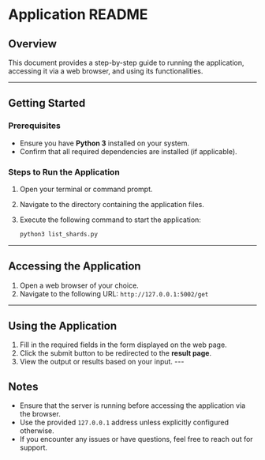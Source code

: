 # Application README

## Overview

This document provides a step-by-step guide to running the application, accessing it via a web browser, and using its functionalities.

---

## Getting Started

### Prerequisites

- Ensure you have **Python 3** installed on your system.
- Confirm that all required dependencies are installed (if applicable).

### Steps to Run the Application

1. Open your terminal or command prompt.
2. Navigate to the directory containing the application files.
3. Execute the following command to start the application:

   ```bash
   python3 list_shards.py

 --- 
 ## Accessing the Application 
 1. Open a web browser of your choice. 
 2. Navigate to the following URL: ``` http://127.0.0.1:5002/get ``` 
 
 --- 
 ## Using the Application 
 1. Fill in the required fields in the form displayed on the web page. 
 2. Click the submit button to be redirected to the **result page**. 
 3. View the output or results based on your input. --- 
 ## Notes 
 - Ensure that the server is running before accessing the application via the browser. 
 - Use the provided `127.0.0.1` address unless explicitly configured otherwise. 
 - If you encounter any issues or have questions, feel free to reach out for support.    